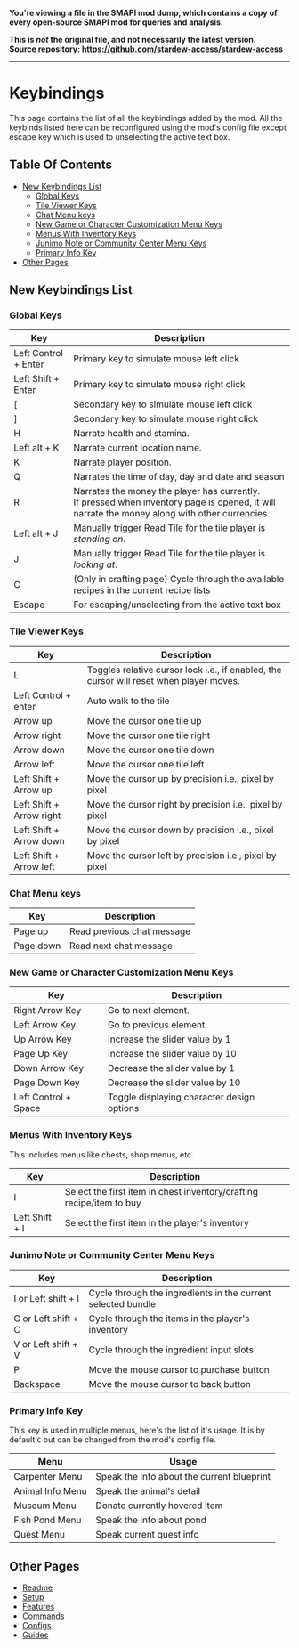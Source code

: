 **You're viewing a file in the SMAPI mod dump, which contains a copy of every open-source SMAPI mod
for queries and analysis.**

**This is _not_ the original file, and not necessarily the latest version.**  
**Source repository: https://github.com/stardew-access/stardew-access**

----

# Keybindings

This page contains the list of all the keybindings added by the mod.
All the keybinds listed here can be reconfigured using the mod's config file except escape key which is used to unselecting the active text box.

## Table Of Contents

- [New Keybindings List](#new-keybindings-list)
  - [Global Keys](#global-keys)
  - [Tile Viewer Keys](#tile-viewer-keys)
  - [Chat Menu keys](#chat-menu-keys)
  - [New Game or Character Customization Menu Keys](#new-game-or-character-customization-menu-keys)
  - [Menus With Inventory Keys](#menus-with-inventory-keys)
  - [Junimo Note or Community Center Menu Keys](#junimo-note-or-community-center-menu-keys)
  - [Primary Info Key](#primary-info-key)
- [Other Pages](#other-pages)

## New Keybindings List

### Global Keys

| Key                  | Description                                                                                                                                          |
| -------------------- | ---------------------------------------------------------------------------------------------------------------------------------------------------- |
| Left Control + Enter | Primary key to simulate mouse left click                                                                                                             |
| Left Shift + Enter   | Primary key to simulate mouse right click                                                                                                            |
| [                    | Secondary key to simulate mouse left click                                                                                                           |
| ]                    | Secondary key to simulate mouse right click                                                                                                          |
| H                    | Narrate health and stamina.                                                                                                                          |
| Left alt + K         | Narrate current location name.                                                                                                                       |
| K                    | Narrate player position.                                                                                                                             |
| Q                    | Narrates the time of day, day and date and season                                                                                                    |
| R                    | Narrates the money the player has currently. <br /> If pressed when inventory page is opened, it will narrate the money along with other currencies. |
| Left alt + J         | Manually trigger Read Tile for the tile player is _standing on_.                                                                                     |
| J                    | Manually trigger Read Tile for the tile player is _looking at_.                                                                                      |
| C                    | (Only in crafting page) Cycle through the available recipes in the current recipe lists                                                              |
| Escape               | For escaping/unselecting from the active text box                                                                                                    |

### Tile Viewer Keys

| Key                      | Description                                                                             |
| ------------------------ | --------------------------------------------------------------------------------------- |
| L                        | Toggles relative cursor lock i.e., if enabled, the cursor will reset when player moves. |
| Left Control + enter     | Auto walk to the tile                                                                   |
| Arrow up                 | Move the cursor one tile up                                                             |
| Arrow right              | Move the cursor one tile right                                                          |
| Arrow down               | Move the cursor one tile down                                                           |
| Arrow left               | Move the cursor one tile left                                                           |
| Left Shift + Arrow up    | Move the cursor up by precision i.e., pixel by pixel                                    |
| Left Shift + Arrow right | Move the cursor right by precision i.e., pixel by pixel                                 |
| Left Shift + Arrow down  | Move the cursor down by precision i.e., pixel by pixel                                  |
| Left Shift + Arrow left  | Move the cursor left by precision i.e., pixel by pixel                                  |

### Chat Menu keys

| Key       | Description                |
| --------- | -------------------------- |
| Page up   | Read previous chat message |
| Page down | Read next chat message     |

### New Game or Character Customization Menu Keys

| Key                  | Description                                |
| -------------------- | ------------------------------------------ |
| Right Arrow Key      | Go to next element.                        |
| Left Arrow Key       | Go to previous element.                    |
| Up Arrow Key         | Increase the slider value by 1             |
| Page Up Key          | Increase the slider value by 10            |
| Down Arrow Key       | Decrease the slider value by 1             |
| Page Down Key        | Decrease the slider value by 10            |
| Left Control + Space | Toggle displaying character design options |

### Menus With Inventory Keys

This includes menus like chests, shop menus, etc.

| Key            | Description                                                          |
| -------------- | -------------------------------------------------------------------- |
| I              | Select the first item in chest inventory/crafting recipe/item to buy |
| Left Shift + I | Select the first item in the player's inventory                      |

### Junimo Note or Community Center Menu Keys

| Key                 | Description                                                  |
| ------------------- | ------------------------------------------------------------ |
| I or Left shift + I | Cycle through the ingredients in the current selected bundle |
| C or Left shift + C | Cycle through the items in the player's inventory            |
| V or Left shift + V | Cycle through the ingredient input slots                     |
| P                   | Move the mouse cursor to purchase button                     |
| Backspace           | Move the mouse cursor to back button                         |

### Primary Info Key

This key is used in multiple menus, here's the list of it's usage.
It is by default `C` but can be changed from the mod's config file.

| Menu             | Usage                                      |
| ---------------- | ------------------------------------------ |
| Carpenter Menu   | Speak the info about the current blueprint |
| Animal Info Menu | Speak the animal's detail                  |
| Museum Menu      | Donate currently hovered item              |
| Fish Pond Menu   | Speak the info about pond                  |
| Quest Menu       | Speak current quest info                   |

## Other Pages

- [Readme](README.md)
- [Setup](setup.md)
- [Features](features.md)
- [Commands](commands.md)
- [Configs](config.md)
- [Guides](guides.md)
